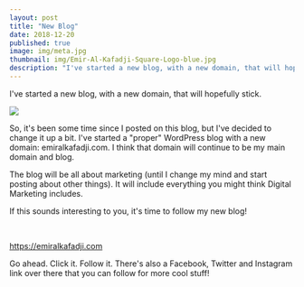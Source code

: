 ```yaml
---
layout: post
title: "New Blog"
date: 2018-12-20
published: true
image: img/meta.jpg
thumbnail: img/Emir-Al-Kafadji-Square-Logo-blue.jpg
description: "I've started a new blog, with a new domain, that will hopefully stick."
---
```

<p class="postdescription">I've started a new blog, with a new domain, that will hopefully stick.</p>
<!--more-->
<img class="postimg" src="/img/Emir-Al-Kafadji-Square-Logo-blue.jpg">
<p>So, it's been some time since I posted on this blog, but I've decided to change it up a bit. I've started a "proper" WordPress blog with a new domain: emiralkafadji.com. I think that domain will continue to be my main domain and blog.</p>
<p>The blog will be all about marketing (until I change my mind and start posting about other things). It will include everything you might think Digital Marketing includes.</p>
<p>If this sounds interesting to you, it's time to follow my new blog!</p>
<br>
<p><a href="https://emiralkafadji.com">https://emiralkafadji.com</a></p>
<p>Go ahead. Click it. Follow it. There's also a Facebook, Twitter and Instagram link over there that you can follow for more cool stuff!</p>